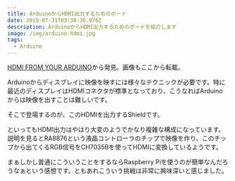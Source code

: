 ```yaml
---
title: ArduinoからHDMI出力するためのボード
date: 2019-07-31T03:38:36.076Z
description: ArduinoからHDMI出力するためのボードを紹介します
image: /img/arduino-hdmi.jpg
tags:
  - Arduino
---
```

[HDMI FROM YOUR ARDUINO](https://hackaday.com/2019/07/26/hdmi-from-your-arduino/)から発見。画像もここから転載。

Arduinoからディスプレイに映像を映すには様々なテクニックが必要です。特に最近のディスプレイはHDMIコネクタが標準となっており、こうなればArduinoからは映像を出すことは難しいです。

そこで登場するのが、このHDMIを出力するShieldです。

といってもHDMI出力はやはり大変のようでかなり複雑な構成になっています。
説明を見るとRA8876という液晶コントローラのチップで映像を作り、このチップから出てくるRGB信号をCH7035Bを使ってHDMIに変換しているようです。

まぁしかし普通にこういうことをするならRaspberry Piを使うのが簡単なんだろうなぁという感想です。ともあれこういう挑戦は非常に興味深いと感じました。
